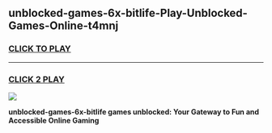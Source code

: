 
## unblocked-games-6x-bitlife-Play-Unblocked-Games-Online-t4mnj
<h3>
<a href="https://premium76.site?title=unblocked-games-6x-bitlife&ref=25A">CLICK TO PLAY</a></h3>
<hr>

<h3>
<a href="https://premium76.site?title=unblocked-games-6x-bitlife&ref=25A">CLICK 2 PLAY</a>
  
</h3>

<a href="https://premium76.site?title=unblocked-games-6x-bitlife&ref=25A"><img src="https://clearcache.store/games.png"></a>


**unblocked-games-6x-bitlife games unblocked: Your Gateway to Fun and Accessible Online Gaming**
